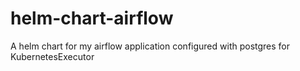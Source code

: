 # helm-chart-airflow
A  helm chart for my airflow application configured with postgres for KubernetesExecutor
